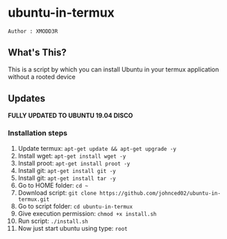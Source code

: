# ubuntu-in-termux
`Author : XMODD3R`

## What's This?

This is a script by which you can install Ubuntu in your termux application without a rooted device

## Updates
**FULLY UPDATED TO UBUNTU 19.04 DISCO**

### Installation steps
1. Update termux: `apt-get update && apt-get upgrade -y`
2. Install wget: `apt-get install wget -y`
3. Install proot: `apt-get install proot -y`
4. Install git: `apt-get install git -y`
5. Install git: `apt-get install tar -y`
6. Go to HOME folder: `cd ~`
7. Download script: `git clone https://github.com/johnced02/ubuntu-in-termux.git`
8. Go to script folder: `cd ubuntu-in-termux`
9. Give execution permission: `chmod +x install.sh`
10. Run script: `./install.sh`
11. Now just start ubuntu using type: `root`
